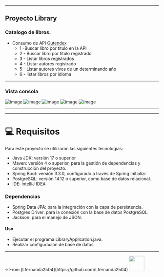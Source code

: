 
---
## Proyecto Library 
### Catalogo de libros.
* Consumo de API [Gutendex](https://gutendex.com/)
  * 1 -Buscar libro por titulo en la API
  * 2 - Buscar libro por titulo registrado
  * 3 - Listar libros registrados
  * 4 - Listar autores registrado
  * 5 - Listar autores vivos de un determinando año
  * 6 - listar libros por idioma
---
### Vista consola

![image](https://github.com/Lfernanda2504/library/assets/24297887/c6e57b26-1f76-423e-b256-e96bf50c1ee8)
![image](https://github.com/Lfernanda2504/library/assets/24297887/42ffb1bb-5d6a-446a-a634-b5d2161ea1a9)
![image](https://github.com/Lfernanda2504/library/assets/24297887/13da0d8a-d018-405c-bc6f-7872b0203092)
![image](https://github.com/Lfernanda2504/library/assets/24297887/59410a39-cfcb-47ff-a4d1-5c9d6383b47a)
![image](https://github.com/Lfernanda2504/library/assets/24297887/8d88e106-a27f-440b-9aef-acb5768365d6)
<hr/>

---
# 💻 Requisitos
Para este proyecto se utilizaron las siguientes tecnologías:

* Java JDK: versión 17 o superior
* Maven: versión 4 o superior, para la gestión de dependencias y construcción del proyecto.
*  Spring Boot: versión 3.3.0, configurado a través de Spring Initializr
*  PostgreSQL: versión 14.12 o superior, como base de datos relacional.
*  IDE: IntelliJ IDEA

### Dependencias 
* Spring Data JPA: para la integración con la capa de persistencia.
*  Postgres Driver: para la conexión con la base de datos PostgreSQL.
*  Jackson: para el manejo de JSON.
 
 #### Uso
   * Ejecutar el programa LibraryApplication.java.
   * Realizar configuración de base de datos
  <hr/>
⭐️ From [Lfernanda2504](https://github.com/Lfernanda2504)
<img src="https://user-images.githubusercontent.com/5679180/79618120-0daffb80-80be-11ea-819e-d2b0fa904d07.gif" width="50px">

